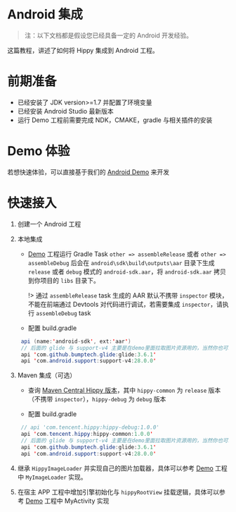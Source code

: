 # Android 集成

> 注：以下文档都是假设您已经具备一定的 Android 开发经验。

这篇教程，讲述了如何将 Hippy 集成到 Android 工程。

# 前期准备

- 已经安装了 JDK version>=1.7 并配置了环境变量
- 已经安装 Android Studio 最新版本
- 运行 Demo 工程前需要完成 NDK，CMAKE，gradle 与相关插件的安装

# Demo 体验

若想快速体验，可以直接基于我们的 [Android Demo](https://github.com/Tencent/Hippy/tree/master/framework/js/examples/android-demo) 来开发

# 快速接入

1. 创建一个 Android 工程

2. 本地集成

   - [Demo](//github.com/Tencent/Hippy/tree/master/framework/js/examples/android-demo) 工程运行 Gradle Task `other => assembleRelease` 或者 `other => assembleDebug` 后会在 `android\sdk\build\outputs\aar` 目录下生成 `release` 或者 `debug` 模式的 
   `android-sdk.aar`，将 `android-sdk.aar` 拷贝到你项目的 `libs` 目录下。

     !> 通过 `assembleRelease` task 生成的 AAR 默认不携带 `inspector` 模块，不能在前端通过 Devtools 对代码进行调试，若需要集成 `inspector`，请执行 `assembleDebug` task

   - 配置 build.gradle

   ```java
    api (name:'android-sdk', ext:'aar')
    // 后面的 glide 与 support-v4 主要是在demo里面拉取图片资源用的，当然你也可以使用自己的三方库来处理图片请求。
    api 'com.github.bumptech.glide:glide:3.6.1'
    api 'com.android.support:support-v4:28.0.0'

3. Maven 集成（可选）

   - 查询 [Maven Central Hippy 版本](https://search.maven.org/search?q=com.tencent.hippy)，其中 `hippy-common` 为 `release` 版本（不携带 `inspector`），`hippy-debug` 为 `debug` 版本

   - 配置 build.gradle

   ```java
    // api 'com.tencent.hippy:hippy-debug:1.0.0'
    api 'com.tencent.hippy:hippy-common:1.0.0'
    // 后面的 glide 与 support-v4 主要是在demo里面拉取图片资源用的，当然你也可以使用自己的三方库来处理图片请求。
    api 'com.github.bumptech.glide:glide:3.6.1'
    api 'com.android.support:support-v4:28.0.0'
   ```

4. 继承 `HippyImageLoader` 并实现自己的图片加载器，具体可以参考 [Demo](//github.com/Tencent/Hippy/tree/master/framework/js/examples/android-demo) 工程中 `MyImageLoader` 实现。

5. 在宿主 APP 工程中增加引擎初始化与 `hippyRootView` 挂载逻辑，具体可以参考 [Demo](//github.com/Tencent/Hippy/tree/master/framework/js/examples/android-demo) 工程中 MyActivity 实现
